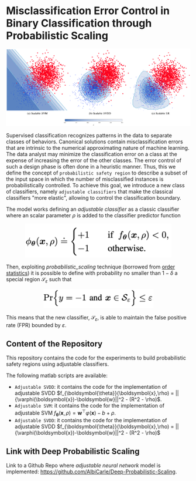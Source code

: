 # Misclassification Error Control in Binary Classification through Probabilistic Scaling

![Example Image](Images/scalable.png)

Supervised classification recognizes patterns in the
data to separate classes of behaviors. Canonical solutions
contain misclassification errors that are intrinsic to the numerical approximating nature of
machine learning. The data analyst may minimize the classification error on a class at the expense of increasing the
error of the other classes. The error control of such a design phase is
often done in a heuristic manner. 
Thus, this we define the concept of ``probabilistic safety region`` to describe a subset of the input space in which the number of misclassified instances is probabilistically controlled. To achieve this goal, we introduce a new class of classifiers, namely ``adjustable classifiers`` that make the classical classifiers "more elastic", allowing to control the classification boundary.

The model works defining an _adjustable classifier_ as a classic classifier where an scalar  parameter $\rho$ is added to the classifier predictor function

<div style="text-align:center;">
    <img src="Images/scla.png" width="400">
</div>

Then, exploiting _probabilistic_scaling_ technique (borrowed from [order statistics](https://en.wikipedia.org/wiki/Order_statistic)) it is possible to define with probability no smaller than $1-\delta$ a special region $\mathcal{S}_\varepsilon$ such that

<div style="text-align:center;">
    <img src="Images/PSR.png" width="300">
</div>

This means that the new classifier, $\mathcal{S}_\varepsilon$, is able to maintain the false positive rate (FPR) bounded by $\varepsilon$.

## Content of the Repository

This repository contains the code for the experiments to build probabilistic safety regions using adjustable classifiers.

The following matlab scripts are available:

- ``Adjustable SVDD``: it contains the code for the implementation of adjustable SVDD $f_{\boldsymbol{\theta}}(\boldsymbol{x},\rho) = ||{\varphi(\boldsymbol{x})-\boldsymbol{w}||^2 - (R^2 - \rho)$. 
- ``Adjustable SVM``: it contains the code for the implementation of adjustable SVM $f_{\boldsymbol{\theta}}(\boldsymbol{x},\rho) = \boldsymbol{w}^\top\varphi(\boldsymbol{x}) - b + \rho$.
-  ``Adjustable SVDD``: it contains the code for the implementation of adjustable SVDD $f_{\boldsymbol{\theta}}(\boldsymbol{x},\rho) = ||{\varphi(\boldsymbol{x})-\boldsymbol{w}||^2 - (R^2 - \rho)$
## Link with Deep Probabilistic Scaling

Link to a Github Repo where _adjustable neural network_ model is implemented: <https://github.com/AlbiCarle/Deep-Probabilistic-Scaling>.
